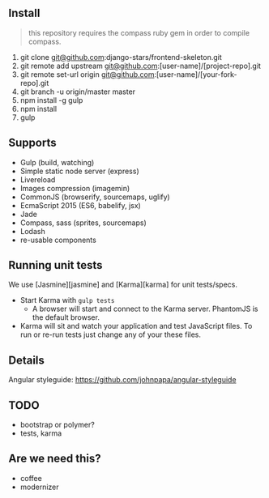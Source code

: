 
## Install

> this repository requires the compass ruby gem in order to compile compass.

1. git clone git@github.com:django-stars/frontend-skeleton.git
2. git remote add upstream git@github.com:[user-name]/[project-repo].git
3. git remote set-url origin git@github.com:[user-name]/[your-fork-repo].git
4. git branch -u origin/master master
5. npm install -g gulp
6. npm install
7. gulp

## Supports

* Gulp (build, watching)
* Simple static node server (express)
* Livereload
* Images compression (imagemin)
* CommonJS (browserify, sourcemaps, uglify)
* EcmaScript 2015 (ES6, babelify, jsx)
* Jade
* Compass, sass (sprites, sourcemaps)
* Lodash
* re-usable components

## Running unit tests

We use [Jasmine][jasmine] and [Karma][karma] for unit tests/specs.

- Start Karma with `gulp tests`
  - A browser will start and connect to the Karma server. PhantomJS is the default browser.
- Karma will sit and watch your application and test JavaScript files. To run or re-run tests just
  change any of your these files.

## Details

Angular styleguide: https://github.com/johnpapa/angular-styleguide

## TODO

* bootstrap or polymer?
* tests, karma

## Are we need this?

* coffee
* modernizer
